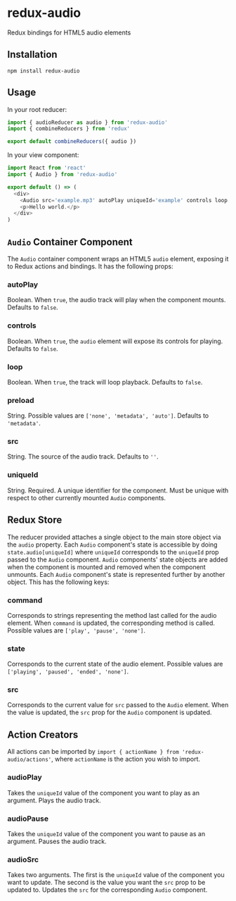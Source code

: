 # redux-audio
Redux bindings for HTML5 audio elements

## Installation

`npm install redux-audio`

## Usage

In your root reducer:

```js
import { audioReducer as audio } from 'redux-audio'
import { combineReducers } from 'redux'

export default combineReducers({ audio })
```

In your view component:

```js
import React from 'react'
import { Audio } from 'redux-audio'

export default () => (
  <div>
    <Audio src='example.mp3' autoPlay uniqueId='example' controls loop />
    <p>Hello world.</p>
  </div>
)
```

## `Audio` Container Component

The `Audio` container component wraps an HTML5 `audio` element, exposing it to Redux actions and bindings. It has the following props:

### autoPlay

Boolean. When `true`, the audio track will play when the component mounts. Defaults to `false`.

### controls

Boolean. When `true`, the `audio` element will expose its controls for playing. Defaults to `false`.

### loop

Boolean. When `true`, the track will loop playback. Defaults to `false`.

### preload

String. Possible values are `['none', 'metadata', 'auto']`. Defaults to `'metadata'`.

### src

String. The source of the audio track. Defaults to `''`.

### uniqueId

String. Required. A unique identifier for the component. Must be unique with respect to other currently mounted `Audio` components.

## Redux Store

The reducer provided attaches a single object to the main store object via the `audio` property. Each `Audio` component's state is accessible by doing `state.audio[uniqueId]` where `uniqueId` corresponds to the `uniqueId` prop passed to the `Audio` component. `Audio` components' state objects are added when the component is mounted and removed when the component unmounts.  Each `Audio` component's state is represented further by another object. This has the following keys:

### command

Corresponds to strings representing the method last called for the audio element. When `command` is updated, the corresponding method is called. Possible values are `['play', 'pause', 'none']`.

### state

Corresponds to the current state of the audio element. Possible values are `['playing', 'paused', 'ended', 'none']`.

### src

Corresponds to the current value for `src` passed to the `Audio` element. When the value is updated, the `src` prop for the `Audio` component is updated.

## Action Creators

All actions can be imported by `import { actionName } from 'redux-audio/actions'`, where `actionName` is the action you wish to import.

### audioPlay

Takes the `uniqueId` value of the component you want to play as an argument. Plays the audio track.

### audioPause

Takes the `uniqueId` value of the component you want to pause as an argument. Pauses the audio track.

### audioSrc

Takes two arguments. The first is the `uniqueId` value of the component you want to update. The second is the value you want the `src` prop to be updated to. Updates the `src` for the corresponding `Audio` component.
